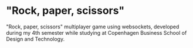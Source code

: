 # "Rock, paper, scissors" 
"Rock, paper, scissors" multiplayer game using websockets, developed during my 4th semester while studying at Copenhagen Business School of Design and Technology.



